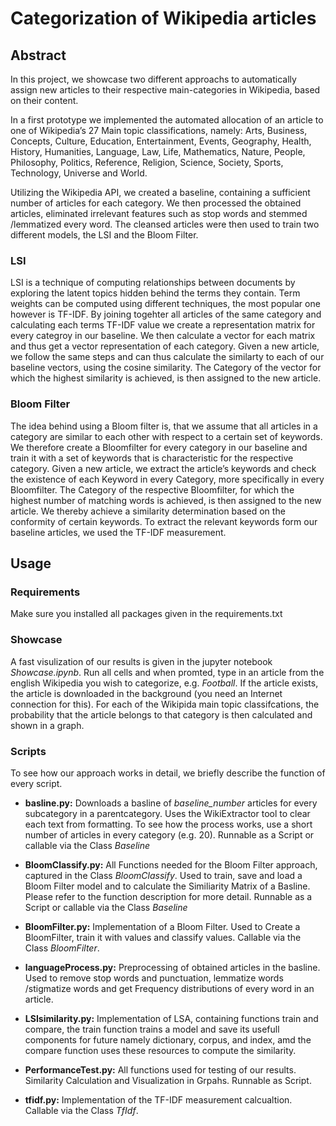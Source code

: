 # Categorization of Wikipedia articles

## Abstract

In this project, we showcase two different approachs to automatically assign new articles to their respective main-categories in Wikipedia, based on their content.

In  a  first  prototype  we  implemented  the  automated  allocation  of  an  article  to  one  of Wikipedia’s 27 Main topic classifications, namely: Arts, Business, Concepts, Culture, Education, Entertainment, Events, Geography, Health, History, Humanities, Language, Law, Life, Mathematics, Nature, People, Philosophy, Politics, Reference, Religion, Science, Society, Sports, Technology, Universe and World.

Utilizing the Wikipedia API, we created a baseline, containing a sufficient number of articles for each category. We then processed the obtained articles, eliminated irrelevant features such as stop words and stemmed /lemmatized every word. The cleansed articles were then used to train two different models, the LSI and the Bloom Filter.

### LSI
LSI is a technique of computing relationships between documents by exploring the latent topics hidden behind the terms they contain. Term  weights  can  be  computed  using  different  techniques,  the  most popular one however is TF-IDF. By joining togehter all articles of the same category and calculating each terms TF-IDF value we create a representation matrix for every categroy in our baseline. We then calculate a vector for each matrix and thus get a vector representation of each category. Given a new article, we follow the same steps and can thus calculate the similarty to each of our baseline vectors, using the cosine similarity.  The Category of the vector for which the highest similarity is achieved, is then assigned to the new article. 

### Bloom Filter
The idea behind using a Bloom filter is, that we assume that all articles in a category are similar to each other with respect to a certain set of keywords. We therefore create a Bloomfilter for every category in our baseline and train it with a set of keywords that is characteristic for the respective category.  Given a new article, we extract the article’s keywords and check the existence of each Keyword in every Category, more specifically in every Bloomfilter.  The Category of the respective Bloomfilter, for which the highest number of matching words is achieved, is then assigned to the new article.  We  thereby achieve a similarity  determination based on the conformity of certain keywords. To extract the relevant keywords form our baseline articles, we used the TF-IDF measurement. 



## Usage 

### Requirements
Make sure you installed all packages given in the requirements.txt

### Showcase
A fast visulization of our results is given in the jupyter notebook *Showcase.ipynb*.  Run all cells and when promted, type in an article from the english Wikipedia you wish to categorize, e.g. *Football*. If the article exists, the article is downloaded in the background (you need an Internet connection for this).  For each of the Wikipida main topic classifcations, the probability that the article belongs to that category is then calculated and shown in a graph. 


### Scripts
To see how our approach works in detail, we briefly describe the function of every script.

- **basline.py:** Downloads  a basline of *baseline_number* articles for every subcategory in a parentcategory. Uses the  WikiExtractor tool to clear each text from formatting. To see how the process works, use a short number of articles in every category (e.g. 20). 
Runnable as a Script or callable via the Class *Baseline*

- **BloomClassify.py:** All Functions needed for the Bloom Filter approach, captured in the Class *BloomClassify*.
Used to train, save and load a Bloom Filter model and to calculate the Similiarity Matrix of a Basline.
Please refer to the function description for more detail.
Runnable as a Script or callable via the Class *Baseline*

- **BloomFilter.py:** Implementation of a Bloom Filter. Used to Create a BloomFilter, train it with values and classify values.
Callable via the Class *BloomFilter*.


- **languageProcess.py:** Preprocessing of obtained articles in the basline. Used to remove stop words and punctuation, lemmatize words /stigmatize words and get Frequency distributions of every word in an article.

- **LSIsimilarity.py:** Implementation of LSA, containing functions train and compare, the train function trains a model and save its usefull components for future namely dictionary, corpus, and index, amd the compare function uses these resources to compute the similarity.   


- **PerformanceTest.py:** All functions used for testing of our results. Similarity Calculation and  Visualization in Grpahs.
Runnable as Script.

- **tfidf.py:** Implementation of the TF-IDF measurement calcualtion. 
Callable via the Class *TfIdf*.

